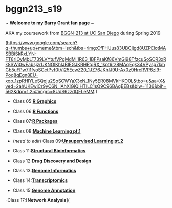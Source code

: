# bggn213_s19

*~* **Welcome to my Barry Grant fan page** *~*

AKA my coursework from [BGGN-213 at UC San Diego](https://bioboot.github.io/bggn213_S19/) during Spring 2019

(https://www.google.com/search?q=thumbs+up+meme&tbm=isch&tbs=rimg:CfFHUus83UBCIjgd8UZPElotMASBBiSkRxLYN-FT8rIOyMbLT739LVYtufVPgMdM_1R63_1BFPsaKf86VmGl98TfzcuSoSCR3xRk8SWi0wEabsjzrUKNOlKhIJBIEGJKRHEtgRX_1kpt6rz8MAqEgk34VPysg7IxhGb5uFPw7i1fyoSCctPvf0tVi25EcwZ20_1JZ76JKhIJ9U-Ax0z9HrcRVP6zl9-Poq8qEgn8EU-xop_1zpRHlYLeSQqju2SoSCWYaX3xN_1Ny5ER08MVkHKO0L&tbo=u&sa=X&ved=2ahUKEwiCr9yC6N_iAhXlGjQIHTILC1sQ9C96BAgBEBs&biw=1136&bih=562&dpr=1.25#imgrc=8UdS6zzdQELeMM:)


- Class 05:[**R Graphics**](https://github.com/tianii/bggn213_s19/blob/master/class05/Day05.md)

- Class 06:[**R Functions**](https://github.com/tianii/bggn213_s19/blob/master/Class06/Class_6_.md)

- Class 07:[**R Packages**](https://github.com/tianii/bggn213_s19/blob/master/Day07/Day07_Worksheet.md)

- Class 08:[**Machine Learning pt.1**](https://github.com/tianii/bggn213_s19/blob/master/Day08/Day08.md)

- (*need to edit*) Class 09:[**Unsupervised Learning pt.2**](https://github.com/tianii/bggn213_s19/blob/master/Day09/Day09.md)

- Class 11:[**Structural Bioinformatics**](https://github.com/tianii/bggn213_s19/blob/master/Day11/Day11.md)

- Class 12:[**Drug Discovery and Design**](https://github.com/tianii/bggn213_s19/blob/master/Day12/Day12.md)

- Class 13:[**Genome Informatics**](https://github.com/tianii/bggn213_s19/blob/master/Day13/Day13.md)

- Class 14:[**Transcriptomics**](https://github.com/tianii/bggn213_s19/blob/master/Day14.1/Day14.1.md)

- Class 15:[**Genome Annotation**](https://github.com/tianii/bggn213_s19/blob/master/Day15/Day15.md)

-Class 17:[**Network Analysis**](

